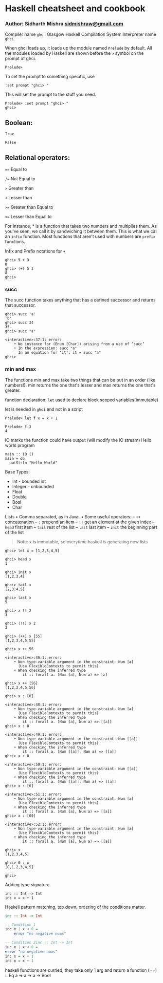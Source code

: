 # Haskell cheatsheet and cookbook
### Author: Sidharth Mishra <sidmishraw@gmail.com>


Compiler name `ghc` : Glasgow Haskell Compilation System
Interpreter name `ghci`

When ghci loads up, it loads up the module named `Prelude` by default.
All the modules loaded by Haskell are shown before the `>` symbol on the prompt of ghci.
```
Prelude>
```

To set the prompt to something specific, use
```
:set prompt "ghci> "
```

This will set the prompt to the stuff you need.

```
Prelude> :set prompt "ghci> "
ghci> 
```

Boolean:
--------

`True`

`False`

Relational operators:
----------
`==`      Equal to

`/=`      Not Equal to

`>`       Greater than

`<`       Lesser than

`>=`      Greater than Equal to

`<=`      Lesser than Equal to



For instance, * is a function that takes two numbers and multiplies them. As you've seen, we call it by sandwiching it between them. This is what we call an `infix` function. Most functions that aren't used with numbers are `prefix` functions.

Infix and Prefix notations for `+`
```
ghci> 5 + 3
8
ghci> (+) 5 3
8
ghci>
```


### succ
The succ function takes anything that has a defined successor and returns that successor.

```
ghci> succ 'a'
'b'
ghci> succ 34
35
ghci> succ "a"

<interactive>:37:1: error:
    • No instance for (Enum [Char]) arising from a use of ‘succ’
    • In the expression: succ "a"
      In an equation for ‘it’: it = succ "a"
ghci> 
```

### min and max
The functions min and max take two things that can be put in an order (like numbers!). min returns the one that's lesser and max returns the one that's greater.


function declaration:
`let` used to declare block scoped variables(immutable)

let is needed in `ghci` and not in a script

```
Prelude> let f x = x + 1
```
```
Prelude> f 3
4
```


IO marks the function could have output (will modify the IO stream)
Hello world program
```
main :: IO ()
main = do
  putStrln "Hello World"
```

Base Types:
* Int - bounded int
* Integer - unbounded
* Float
* Double
* Bool
* Char

Lists
• Comma separated, as in Java.
• Some useful operators:
– `++` concatenation
– `:` prepend an item
– `!!` get an element at the given index
– `head` first item
– `tail` rest of the list
– `last` last item
– `init` the beginning part of the list

> Note: x is immutable, so everytime haskell is generating new lists

```
ghci> let x = [1,2,3,4,5]

ghci> head x
1

ghci> init x
[1,2,3,4]

ghci> tail x
[2,3,4,5]

ghci> last x
5

ghci> x !! 2
3

ghci> (!!) x 2
3

ghci> (++) x [55]
[1,2,3,4,5,55]

ghci> x ++ 56

<interactive>:46:1: error:
    • Non type-variable argument in the constraint: Num [a]
      (Use FlexibleContexts to permit this)
    • When checking the inferred type
        it :: forall a. (Num [a], Num a) => [a]

ghci> x ++ [56]
[1,2,3,4,5,56]

ghci> x : [0]

<interactive>:48:1: error:
    • Non type-variable argument in the constraint: Num [a]
      (Use FlexibleContexts to permit this)
    • When checking the inferred type
        it :: forall a. (Num [a], Num a) => [[a]]
ghci> x : 0

<interactive>:49:1: error:
    • Non type-variable argument in the constraint: Num [[a]]
      (Use FlexibleContexts to permit this)
    • When checking the inferred type
        it :: forall a. (Num [[a]], Num a) => [[a]]
ghci> x : 0

<interactive>:50:1: error:
    • Non type-variable argument in the constraint: Num [[a]]
      (Use FlexibleContexts to permit this)
    • When checking the inferred type
        it :: forall a. (Num [[a]], Num a) => [[a]]
ghci> x : [0]

<interactive>:51:1: error:
    • Non type-variable argument in the constraint: Num [a]
      (Use FlexibleContexts to permit this)
    • When checking the inferred type
        it :: forall a. (Num [a], Num a) => [[a]]
ghci> x : [00]

<interactive>:52:1: error:
    • Non type-variable argument in the constraint: Num [a]
      (Use FlexibleContexts to permit this)
    • When checking the inferred type
        it :: forall a. (Num [a], Num a) => [[a]]

ghci> x
[1,2,3,4,5]

ghci> 0 : x
[0,1,2,3,4,5]

ghci> 
```


Adding type signature

```
inc :: Int -> Int
inc x = x + 1
```


Haskell pattern matching, top down, ordering of the conditions matter.
```haskell
inc :: Int -> Int

-- Condition 1
inc x | x < 0 =
    error "no negative nums"

-- Condition 2inc :: Int -> Int
inc x | x < 0 =
error "no negative nums"
inc x = x + 1
inc x = x + 1
```

haskell functions are curried, they take only 1 arg and return a function
(==) :: Eq a => a -> a -> Bool